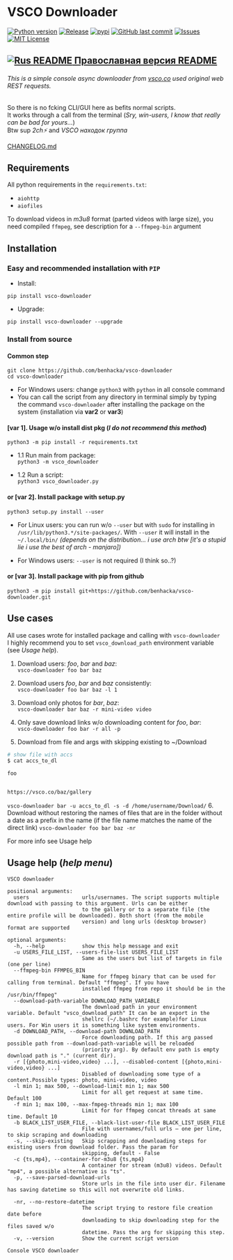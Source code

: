 # VSCO Downloader 
[![Python version](https://img.shields.io/pypi/pyversions/vsco-downloader)](#)
[![Release](https://img.shields.io/github/v/release/benhacka/vsco-downloader)](#)
[![pypi](https://img.shields.io/pypi/v/vsco-downloader)](#)
[![GitHub last commit](https://img.shields.io/github/last-commit/benhacka/vsco-downloader)](#)
[![Issues](https://img.shields.io/github/issues-raw/benhacka/vsco-downloader)](#)
[![MIT License](https://img.shields.io/github/license/benhacka/vsco-downloader)](https://github.com/benhacka/vsco-downloader/blob/master/LICENSE)

## [![Rus README](https://www.countryflags.io/ru/shiny/24.png) Православная версия README](https://github.com/benhacka/vsco-downloader/blob/master/RU_README.md)
###### This is a simple console async downloader from [vsco.co](vsco.co) used original web REST requests.
So there is no fcking CLI/GUI here as befits normal scripts.  
It works through a call from the terminal 
(*Sry, win-users, I know that really can be bad for yours...*)  
Btw sup _2ch⚡_ and _VSCO находок группа_

[CHANGELOG.md](https://github.com/benhacka/vsco-downloader/blob/master/CHANGELOG.md)

## Requirements
All python requirements in the `requirements.txt`:
- `aiohttp`
- `aiofiles`  

To download videos in _m3u8_ format (parted videos with large size), you need compiled `ffmpeg`, see description for a `--ffmpeg-bin` argument


## Installation
### Easy and recommended installation with `PIP`
- Install:  
```
pip install vsco-downloader
```
- Upgrade:  
```
pip install vsco-downloader --upgrade
```
### Install from source
#### Common step
```
git clone https://github.com/benhacka/vsco-downloader
cd vsco-downloader
```
- For Windows users: change `python3` with `python` in all console command   
- You can call the script from any directory in terminal simply by typing the command `vsco-downloader` after installing the package on the system (installation via **var2** or **var3**)



#### [var 1]. Usage w/o install dist pkg (_I do not recommend this method_)
```
python3 -m pip install -r requirements.txt
```
- 1.1 Run main from package:  
`python3 -m vsco_downloader`

- 1.2 Run a script:  
`python3 vsco_downloader.py`

#### or [var 2]. Install package with setup.py
```
python3 setup.py install --user
```
- For Linux users: you can run w/o `--user` but with `sudo` for installing in `/usr/lib/python3.*/site-packages/`. 
With `--user` it will install in the `~/.local/bin/` 
_(depends on the distribution... i use arch btw [it's a stupid lie i use the best of arch - manjaro])_

- For Windows users: `--user` is not required (I think so..?)
#### or [var 3]. Install package with pip from github 
```
python3 -m pip install git+https://github.com/benhacka/vsco-downloader.git
```


## Use cases
All use cases wrote for installed package and calling with `vsco-downloader`  
I highly recommend you to set `vsco_download_path` environment variable (see _Usage help_). 

1. Download users: *foo*, *bar* and *baz*:  
`vsco-downloader foo bar baz`
  
2. Download users *foo*, *bar* and *baz* consistently:  
`vsco-downloader foo bar baz -l 1 ` 

3. Download only photos for *bar*, *baz*:  
`vsco-downloader bar baz -r mini-video video`

4. Only save download links w/o downloading content for *foo*, *bar*:  
`vsco-downloader foo bar -r all -p`

5. Download from file and args with skipping existing to ~/Download  
```sh
# show file with accs
$ cat accs_to_dl

foo


https://vsco.co/baz/gallery
```
`vsco-downloader bar -u accs_to_dl -s -d /home/username/Download/`
6. Download without restoring the names of files that are in the folder without a date as a prefix in the name
(if the file name matches the name of the direct link)
`vsco-downloader foo bar baz -nr`  

For more info see Usage help

## Usage help (*help menu*)
```plaintext
VSCO downloader

positional arguments:
  users                 urls/usernames. The script supports multiple download with passing to this argument. Urls can be either
                        to the gallery or to a separate file (the entire profile will be downloaded). Both short (from the mobile
                        version) and long urls (desktop browser) format are supported

optional arguments:
  -h, --help            show this help message and exit
  -u USERS_FILE_LIST, --users-file-list USERS_FILE_LIST
                        Same as the users but list of targets in file (one per line)
  --ffmpeg-bin FFMPEG_BIN
                        Name for ffmpeg binary that can be used for calling from terminal. Default "ffmpeg". If you have
                        installed ffmpeg from repo it should be in the /usr/bin/ffmpeg"
  --download-path-variable DOWNLOAD_PATH_VARIABLE
                        The download path in your environment variable. Default "vsco_download_path" It can be an export in the
                        shellrc (~/.bashrc for example)for Linux users. For Win users it is something like system environments.
  -d DOWNLOAD_PATH, --download-path DOWNLOAD_PATH
                        Force downloading path. If this arg passed possible path from --download-path-variable will be reloaded
                        (priority arg). By default env path is empty download path is "." (current dir).
  -r [{photo,mini-video,video} ...], --disabled-content [{photo,mini-video,video} ...]
                        Disabled of downloading some type of a content.Possible types: photo, mini-video, video
  -l min 1; max 500, --download-limit min 1; max 500
                        Limit for all get request at same time. Default 100
  -f min 1; max 100, --max-fmpeg-threads min 1; max 100
                        Limit for for ffmpeg concat threads at same time. Default 10
  -b BLACK_LIST_USER_FILE, --black-list-user-file BLACK_LIST_USER_FILE
                        File with usernames/full urls — one per line, to skip scraping and downloading
  -s, --skip-existing   Skip scrapping and downloading steps for existing users from download folder. Pass the param for
                        skipping, default - False
  -c {ts,mp4}, --container-for-m3u8 {ts,mp4}
                        A container for stream (m3u8) videos. Default "mp4", a possible alternative is "ts".
  -p, --save-parsed-download-urls
                        Store urls in the file into user dir. Filename has saving datetime so this will not overwrite old links.

  -nr, --no-restore-datetime
                        The script trying to restore file creation date before
                        downloading to skip downloading step for the files saved w/o
                        datetime. Pass the arg for skipping this step.
  -v, --version         Show the current script version

Console VSCO downloader
```
